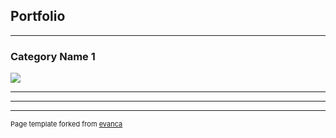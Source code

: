 ## Portfolio

---

### Category Name 1 

<img src="images/dummy_thumbnail.jpg?raw=true"/>



---



---




---
<p style="font-size:11px">Page template forked from <a href="https://github.com/evanca/quick-portfolio">evanca</a></p>
<!-- Remove above link if you don't want to attibute -->
